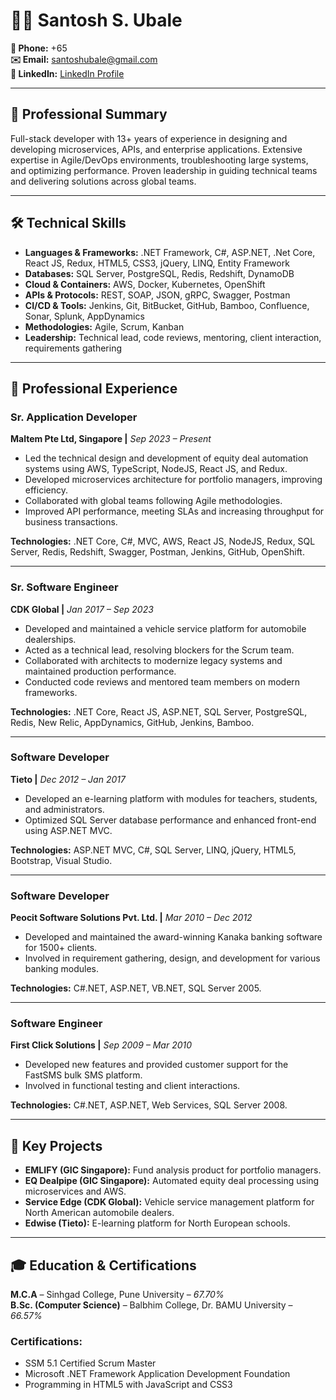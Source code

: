 # 👨‍💻 Santosh S. Ubale

**📱 Phone:** +65   
**✉️ Email:** [santoshubale@gmail.com](mailto:santoshubale@gmail.com)  
**🔗 LinkedIn:** [LinkedIn Profile](#)

---

## 🚀 Professional Summary

Full-stack developer with 13+ years of experience in designing and developing microservices, APIs, and enterprise applications. Extensive expertise in Agile/DevOps environments, troubleshooting large systems, and optimizing performance. Proven leadership in guiding technical teams and delivering solutions across global teams.

---

## 🛠 Technical Skills

- **Languages & Frameworks:** .NET Framework, C#, ASP.NET, .Net Core, React JS, Redux, HTML5, CSS3, jQuery, LINQ, Entity Framework  
- **Databases:** SQL Server, PostgreSQL, Redis, Redshift, DynamoDB  
- **Cloud & Containers:** AWS, Docker, Kubernetes, OpenShift  
- **APIs & Protocols:** REST, SOAP, JSON, gRPC, Swagger, Postman  
- **CI/CD & Tools:** Jenkins, Git, BitBucket, GitHub, Bamboo, Confluence, Sonar, Splunk, AppDynamics  
- **Methodologies:** Agile, Scrum, Kanban  
- **Leadership:** Technical lead, code reviews, mentoring, client interaction, requirements gathering  

---

## 💼 Professional Experience

### Sr. Application Developer  
**Maltem Pte Ltd, Singapore |** _Sep 2023 – Present_

- Led the technical design and development of equity deal automation systems using AWS, TypeScript, NodeJS, React JS, and Redux.
- Developed microservices architecture for portfolio managers, improving efficiency.
- Collaborated with global teams following Agile methodologies.
- Improved API performance, meeting SLAs and increasing throughput for business transactions.

**Technologies:** .NET Core, C#, MVC, AWS, React JS, NodeJS, Redux, SQL Server, Redis, Redshift, Swagger, Postman, Jenkins, GitHub, OpenShift.

---

### Sr. Software Engineer  
**CDK Global |** _Jan 2017 – Sep 2023_

- Developed and maintained a vehicle service platform for automobile dealerships.
- Acted as a technical lead, resolving blockers for the Scrum team.
- Collaborated with architects to modernize legacy systems and maintained production performance.
- Conducted code reviews and mentored team members on modern frameworks.

**Technologies:** .NET Core, React JS, ASP.NET, SQL Server, PostgreSQL, Redis, New Relic, AppDynamics, GitHub, Jenkins, Bamboo.

---

### Software Developer  
**Tieto |** _Dec 2012 – Jan 2017_

- Developed an e-learning platform with modules for teachers, students, and administrators.
- Optimized SQL Server database performance and enhanced front-end using ASP.NET MVC.

**Technologies:** ASP.NET MVC, C#, SQL Server, LINQ, jQuery, HTML5, Bootstrap, Visual Studio.

---

### Software Developer  
**Peocit Software Solutions Pvt. Ltd. |** _Mar 2010 – Dec 2012_

- Developed and maintained the award-winning Kanaka banking software for 1500+ clients.
- Involved in requirement gathering, design, and development for various banking modules.

**Technologies:** C#.NET, ASP.NET, VB.NET, SQL Server 2005.

---

### Software Engineer  
**First Click Solutions |** _Sep 2009 – Mar 2010_

- Developed new features and provided customer support for the FastSMS bulk SMS platform.
- Involved in functional testing and client interactions.

**Technologies:** C#.NET, ASP.NET, Web Services, SQL Server 2008.

---

## 🎯 Key Projects

- **EMLIFY (GIC Singapore):** Fund analysis product for portfolio managers.
- **EQ Dealpipe (GIC Singapore):** Automated equity deal processing using microservices and AWS.
- **Service Edge (CDK Global):** Vehicle service management platform for North American automobile dealers.
- **Edwise (Tieto):** E-learning platform for North European schools.

---

## 🎓 Education & Certifications

**M.C.A** – Sinhgad College, Pune University – _67.70%_  
**B.Sc. (Computer Science)** – Balbhim College, Dr. BAMU University – _66.57%_

### Certifications:

- SSM 5.1 Certified Scrum Master  
- Microsoft .NET Framework Application Development Foundation  
- Programming in HTML5 with JavaScript and CSS3  
